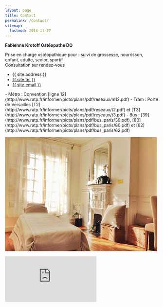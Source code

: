 ```yaml
---
layout: page
title: Contact
permalink: /Contact/
sitemap:
  lastmod: 2014-11-27
---
```


**Fabienne Krotoff Ostéopathe DO**

Prise en charge ostéopathique pour : suivi de grossesse, nourrisson, enfant, adulte, senior, sportif<br>
Consultation sur rendez-vous

- {{ site.address }}
- <a href="tel:{{ site.tel | cgi_escape }}">{{ site.tel }}</a>
- <a href="mailto:{{ site.email }}">{{ site.email }}</a>
<p></p>
- Métro : Convention [ligne 12](http://www.ratp.fr/informer/picts/plans/pdf/reseaux/m12.pdf)
- Tram : Porte de Versailles [T2](http://www.ratp.fr/informer/picts/plans/pdf/reseaux/t2.pdf) et [T3](http://www.ratp.fr/informer/picts/plans/pdf/reseaux/t3.pdf)
- Bus : [39](http://www.ratp.fr/informer/picts/plans/pdf/bus_paris/39.pdf), [80](http://www.ratp.fr/informer/picts/plans/pdf/bus_paris/80.pdf) et [62](http://www.ratp.fr/informer/picts/plans/pdf/bus_paris/62.pdf)

![Cabinet](/assets/Cabinet.jpg)

<div class="responsive-iframe">
  <iframe src="https://www.google.com/maps/embed?pb=!1m14!1m8!1m3!1d2626.1589516986105!2d2.2930061!3d48.836106699999995!3m2!1i1024!2i768!4f13.1!3m3!1m2!1s0x47e6706b434598fd%3A0x208c88afdab20da6!2s8+Rue+Desnouettes%2C+75015+Paris!5e0!3m2!1sfr!2sfr!4v1409232118646" frameborder="0" style="border:0"></iframe>
</div>

